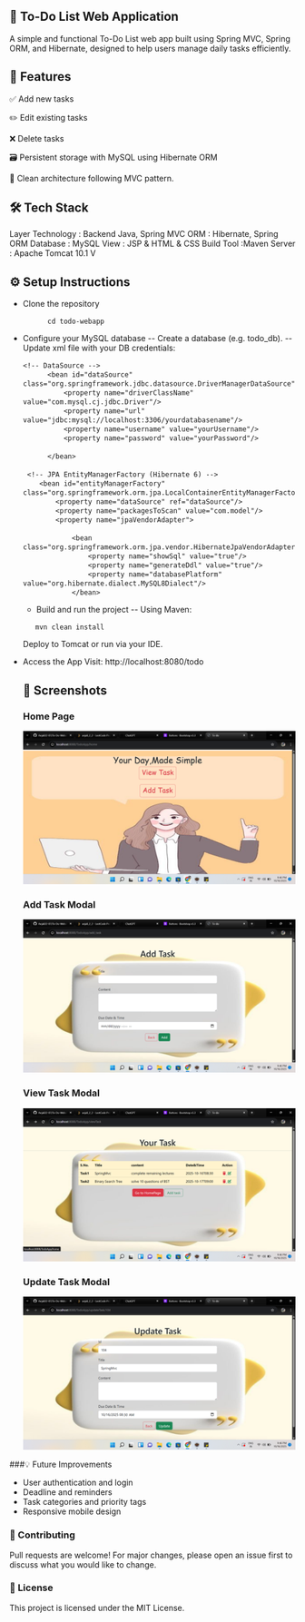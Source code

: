## 📝 To-Do List Web Application
A simple and functional To-Do List web app built using Spring MVC, Spring ORM, and Hibernate, designed to help users manage daily tasks efficiently.

## 🚀 Features
✅ Add new tasks

✏️ Edit existing tasks

❌ Delete tasks

🗃️ Persistent storage with MySQL using Hibernate ORM

🧼 Clean architecture following MVC pattern.

## 🛠️ Tech Stack
Layer	Technology : Backend	Java, Spring MVC
ORM	: Hibernate, Spring ORM
Database : 	MySQL
View	: JSP & HTML & CSS
Build Tool :Maven
Server :	Apache Tomcat 10.1 V

## ⚙️ Setup Instructions

- Clone the repository
  ```  git clone https://github.com/yourusername/todo-webapp.git
        cd todo-webapp
  ```
- Configure your MySQL database
    -- Create a database (e.g. todo_db).
    -- Update xml file with your DB credentials:
  ```
  <!-- DataSource -->
        <bean id="dataSource" class="org.springframework.jdbc.datasource.DriverManagerDataSource">
            <property name="driverClassName" value="com.mysql.cj.jdbc.Driver"/>
            <property name="url" value="jdbc:mysql://localhost:3306/yourdatabasename"/>
            <property name="username" value="yourUsername"/>
            <property name="password" value="yourPassword"/>
            
        </bean>
        
   <!-- JPA EntityManagerFactory (Hibernate 6) -->
      <bean id="entityManagerFactory" class="org.springframework.orm.jpa.LocalContainerEntityManagerFactoryBean">
          <property name="dataSource" ref="dataSource"/>
          <property name="packagesToScan" value="com.model"/>
          <property name="jpaVendorAdapter">	       
          
              <bean class="org.springframework.orm.jpa.vendor.HibernateJpaVendorAdapter">
                  <property name="showSql" value="true"/>
                  <property name="generateDdl" value="true"/>
                  <property name="databasePlatform" value="org.hibernate.dialect.MySQL8Dialect"/>
              </bean>
  ```
  - Build and run the project
     -- Using Maven:
  ```
     mvn clean install
  ```
  Deploy to Tomcat or run via your IDE.

- Access the App
    Visit: http://localhost:8080/todo

  ## 📸 Screenshots

   ### Home Page
   ![Home Page](https://raw.githubusercontent.com/Anjali22-07/To-Do-Website/main/Screenshot%20(10).png)

   ### Add Task Modal
  ![Add Task](https://raw.githubusercontent.com/Anjali22-07/To-Do-Website/main/Screenshot%20(11).png)

   ### View Task Modal
   ![Add Task](https://raw.githubusercontent.com/Anjali22-07/To-Do-Website/main/Screenshot%20(9).png)

   ### Update Task Modal
  ![Add Task](https://raw.githubusercontent.com/Anjali22-07/To-Do-Website/main/Screenshot%20(8).png)  


###💡 Future Improvements
- User authentication and login
- Deadline and reminders
- Task categories and priority tags
- Responsive mobile design

### 🤝 Contributing
Pull requests are welcome! For major changes, please open an issue first to discuss what you would like to change.

### 📄 License
 This project is licensed under the MIT License.
 

